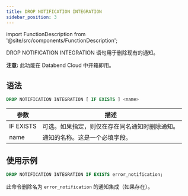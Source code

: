 ```yaml
---
title: DROP NOTIFICATION INTEGRATION
sidebar_position: 3
---
```

import FunctionDescription from '@site/src/components/FunctionDescription';

<FunctionDescription description="引入或更新: v1.2.371"/>

DROP NOTIFICATION INTEGRATION 语句用于删除现有的通知。

**注意:** 此功能在 Databend Cloud 中开箱即用。

## 语法

```sql
DROP NOTIFICATION INTEGRATION [ IF EXISTS ] <name>
```

| 参数                             | 描述                                                                                        |
|----------------------------------|------------------------------------------------------------------------------------------------------|
| IF EXISTS                        | 可选。如果指定，则仅在存在同名通知时删除通知。 |
| name                             | 通知的名称。这是一个必填字段。                                                       |


## 使用示例

```sql
DROP NOTIFICATION INTEGRATION IF EXISTS error_notification;
```

此命令删除名为 `error_notification` 的通知集成（如果存在）。